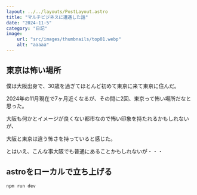 ```yaml
---
layout: ../../layouts/PostLayout.astro
title: "マルチビジネスに遭遇した話"
date: "2024-11-5"
category: "日記"
image:
 	url: "src/images/thumbnails/top01.webp"
	alt: "aaaaa"
---
```


## 東京は怖い場所

僕は大阪出身で、30歳を過ぎてほとんど初めて東京に来て東京に住んだ。

2024年の11月現在で7ヶ月近くなるが、その間に2回、東京って怖い場所だなと思った。

大阪も何かとイメージが良くない都市なので怖い印象を持たれるかもしれないが、

大阪と東京は違う怖さを持っていると感じた。

とはいえ、こんな事大阪でも普通にあることかもしれないが・・・

## astroをローカルで立ち上げる

```
npm run dev
```
